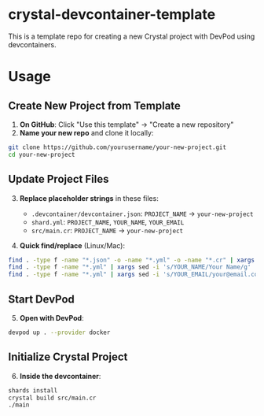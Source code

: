 # crystal-devcontainer-template

This is a template repo for creating a new Crystal project with DevPod using devcontainers.

# Usage

## Create New Project from Template

1. **On GitHub**: Click "Use this template" → "Create a new repository"
2. **Name your new repo** and clone it locally:
```bash
git clone https://github.com/yourusername/your-new-project.git
cd your-new-project
```

## Update Project Files

3. **Replace placeholder strings** in these files:
   - ```.devcontainer/devcontainer.json```: ```PROJECT_NAME``` → ```your-new-project```
   - ```shard.yml```: ```PROJECT_NAME```, ```YOUR_NAME```, ```YOUR_EMAIL```
   - ```src/main.cr```: ```PROJECT_NAME``` → ```your-new-project```

4. **Quick find/replace** (Linux/Mac):
```bash
find . -type f -name "*.json" -o -name "*.yml" -o -name "*.cr" | xargs sed -i 's/PROJECT_NAME/your-new-project/g'
find . -type f -name "*.yml" | xargs sed -i 's/YOUR_NAME/Your Name/g'
find . -type f -name "*.yml" | xargs sed -i 's/YOUR_EMAIL/your@email.com/g'
```

## Start DevPod

5. **Open with DevPod**:
```bash
devpod up . --provider docker
```

## Initialize Crystal Project

6. **Inside the devcontainer**:
```bash
shards install
crystal build src/main.cr
./main
```
